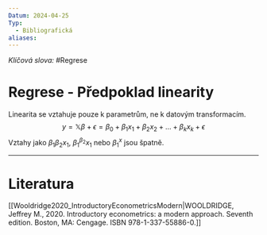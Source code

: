 ```yaml
---
Datum: 2024-04-25
Typ:
  - Bibliografická
aliases:
---
```

*Klíčová slova:* #Regrese 
# Regrese - Předpoklad linearity
Linearita se vztahuje pouze k parametrům, ne k datovým transformacím.
$$
y = 
\mathbb X \beta + \epsilon
= \beta_0 + \beta_1x_1 + \beta_2x_2 + \dots + \beta_kx_k + \epsilon
$$
Vztahy jako $\beta_1\beta_2x_1$, $\beta_1^{\beta_2}x_1$ nebo $\beta_1^x$ jsou špatně.
- - -
# Literatura
[[Wooldridge2020_IntroductoryEconometricsModern|WOOLDRIDGE, Jeffrey M., 2020. Introductory econometrics: a modern approach. Seventh edition. Boston, MA: Cengage. ISBN 978-1-337-55886-0.]]
